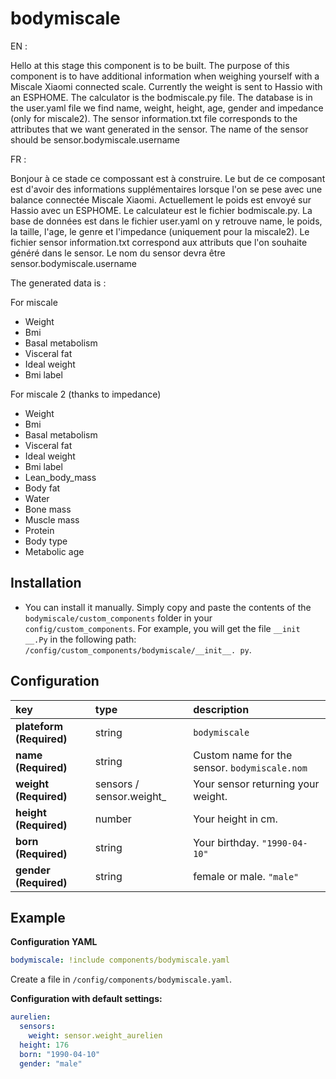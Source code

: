 # bodymiscale

EN :

Hello at this stage this component is to be built. The purpose of this component is to have additional information when weighing yourself with a Miscale Xiaomi connected scale. Currently the weight is sent to Hassio with an ESPHOME. The calculator is the bodmiscale.py file. The database is in the user.yaml file we find name, weight, height, age, gender and impedance (only for miscale2). The sensor information.txt file corresponds to the attributes that we want generated in the sensor. The name of the sensor should be sensor.bodymiscale.username

FR : 

Bonjour à ce stade ce compossant est à construire. Le but de ce composant est d'avoir des informations supplémentaires lorsque l'on se pese avec une balance connectée Miscale Xiaomi. Actuellement le poids est envoyé sur Hassio avec un ESPHOME. Le calculateur est le fichier bodmiscale.py. La base de données est dans le fichier user.yaml on y retrouve name, le poids, la taille, l'age, le genre et l'impedance (uniquement pour la miscale2). Le fichier sensor information.txt correspond aux attributs que l'on souhaite généré dans le sensor. Le nom du sensor devra être sensor.bodymiscale.username

The generated data is :

For miscale

- Weight
- Bmi
- Basal metabolism
- Visceral fat
- Ideal weight
- Bmi label

For miscale 2 (thanks to impedance)

- Weight
- Bmi
- Basal metabolism
- Visceral fat
- Ideal weight
- Bmi label
- Lean_body_mass
- Body fat
- Water
- Bone mass
- Muscle mass
- Protein
- Body type
- Metabolic age 
 
 ## Installation

- You can install it manually. Simply copy and paste the contents of the 
`bodymiscale/custom_components` folder in your` config/custom_components`. 
For example, you will get the file `__init __.Py` in the following path:
`/config/custom_components/bodymiscale/__init__. py`.

## Configuration
key | type | description
:--- | :--- | :---
**plateform (Required)** | string | `bodymiscale`
**name (Required)** | string | Custom name for the sensor. `bodymiscale.nom`
**weight (Required)** | sensors / sensor.weight_ | Your sensor returning your weight.
**height (Required)** | number | Your height in cm. 
**born (Required)** | string | Your birthday. `"1990-04-10"`
**gender (Required)** | string | female or male. `"male"` 

## Example
**Configuration YAML**
```yaml
bodymiscale: !include components/bodymiscale.yaml
```
Create a file in `/config/components/bodymiscale.yaml`.

**Configuration with default settings:**
```yaml
aurelien:
  sensors:
    weight: sensor.weight_aurelien
  height: 176
  born: "1990-04-10"
  gender: "male"
```

